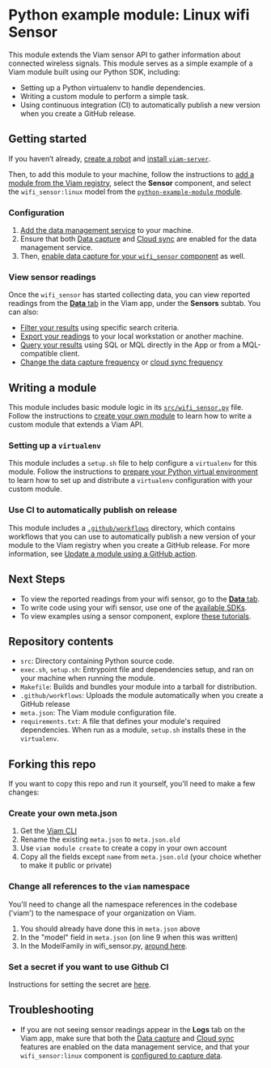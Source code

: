 # Python example module: Linux wifi Sensor

This module extends the Viam sensor API to gather information about connected wireless signals.
This module serves as a simple example of a Viam module built using our Python SDK, including:

- Setting up a Python virtualenv to handle dependencies.
- Writing a custom module to perform a simple task.
- Using continuous integration (CI) to automatically publish a new version when you create a GitHub release.

## Getting started

If you haven’t already, [create a robot](https://docs.viam.com/manage/fleet/robots/#add-a-new-robot) and [install `viam-server`](https://docs.viam.com/installation/).

Then, to add this module to your machine, follow the instructions to [add a module from the Viam registry](https://docs.viam.com/registry/configure/), select the **Sensor** component, and select the `wifi_sensor:linux` model from the [`python-example-module` module](https://app.viam.com/module/viam/python-example-module).

### Configuration

1. [Add the data management service](https://docs.viam.com/data/capture/#add-the-data-management-service) to your machine.
2. Ensure that both [Data capture](https://docs.viam.com/data/capture/) and [Cloud sync](https://docs.viam.com/data/cloud-sync/) are enabled for the data management service.
3. Then, [enable data capture for your `wifi_sensor` component](https://docs.viam.com/data/capture/#configure-data-capture-for-individual-components) as well.

### View sensor readings

Once the `wifi_sensor` has started collecting data, you can view reported readings from the [**Data** tab](https://app.viam.com/data/view?view=sensors) in the Viam app, under the **Sensors** subtab.
You can also:

- [Filter your results](https://docs.viam.com/data/view/#filter-data) using specific search criteria.
- [Export your readings](https://docs.viam.com/data/export/) to your local workstation or another machine.
- [Query your results](https://docs.viam.com/data/query/) using SQL or MQL directly in the App or from a MQL-compatible client.
- [Change the data capture frequency](https://docs.viam.com/data/capture/#configure-data-capture-for-individual-components) or [cloud sync frequency](https://docs.viam.com/data/cloud-sync/#configuration)

## Writing a module

This module includes basic module logic in its [`src/wifi_sensor.py`](https://github.com/viam-labs/python-example-module/blob/main/src/wifi_sensor.py) file.
Follow the instructions to [create your own module](https://docs.viam.com/registry/create/) to learn how to write a custom module that extends a Viam API.

### Setting up a `virtualenv`

This module includes a `setup.sh` file to help configure a `virtualenv` for this module.
Follow the instructions to [prepare your Python virtual environment](https://docs.viam.com/build/program/python-venv/) to learn how to set up and distribute a `virtualenv` configuration with your custom module.

### Use CI to automatically publish on release

This module includes a [`.github/workflows`](https://github.com/viam-labs/python-example-module/tree/main/.github/workflows) directory, which contains workflows that you can use to automatically publish a new version of your module to the Viam registry when you create a GitHub release.
For more information, see [Update a module using a GitHub action](https://docs.viam.com/registry/upload/#update-an-existing-module-using-a-github-action).

## Next Steps

- To view the reported readings from your wifi sensor, go to the [**Data** tab](https://docs.viam.com/manage/fleet/robots/#control).
- To write code using your wifi sensor, use one of the [available SDKs](https://docs.viam.com/program/).
- To view examples using a sensor component, explore [these tutorials](https://docs.viam.com/tutorials/).

## Repository contents

- `src`: Directory containing Python source code.
- `exec.sh`, `setup.sh`: Entrypoint file and dependencies setup, and ran on your machine when running the module.
- `Makefile`: Builds and bundles your module into a tarball for distribution.
- `.github/workflows`: Uploads the module automatically when you create a GitHub release
- `meta.json`: The Viam module configuration file.
- `requirements.txt`: A file that defines your module's required dependencies. When run as a module, `setup.sh` installs these in the `virtualenv`.

## Forking this repo

If you want to copy this repo and run it yourself, you'll need to make a few changes:

### Create your own meta.json

1. Get the [Viam CLI](https://docs.viam.com/manage/cli/#install) 
1. Rename the existing `meta.json` to `meta.json.old`
1. Use `viam module create` to create a copy in your own account
1. Copy all the fields except `name` from `meta.json.old` (your choice whether to make it public or private)

### Change all references to the `viam` namespace

You'll need to change all the namespace references in the codebase ('viam') to the namespace of your organization on Viam.

1. You should already have done this in `meta.json` above
1. In the "model" field in `meta.json` (on line 9 when this was written)
1. In the ModelFamily in wifi_sensor.py, [around here](src/wifi_sensor.py#L13).

### Set a secret if you want to use Github CI

Instructions for setting the secret are [here](https://github.com/viamrobotics/upload-module#setting-up-auth).

## Troubleshooting

- If you are not seeing sensor readings appear in the **Logs** tab on the Viam app, make sure that both the [Data capture](https://docs.viam.com/data/capture/) and [Cloud sync](https://docs.viam.com/data/cloud-sync/) features are enabled on the data management service, and that your `wifi_sensor:linux` component is [configured to capture data](https://docs.viam.com/data/capture/#configure-data-capture-for-individual-components).
